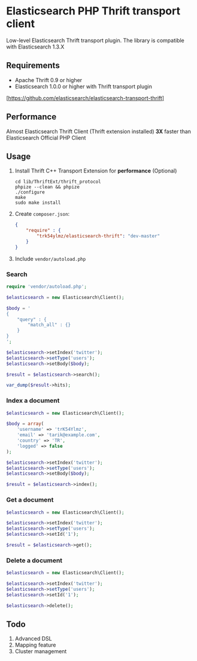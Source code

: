 Elasticsearch PHP Thrift transport client
========================

Low-level Elasticsearch Thrift transport plugin. The library is compatible with Elasticsearch 1.3.X

## Requirements

* Apache Thrift 0.9 or higher
* Elasticsearch 1.0.0 or higher with Thrift transport plugin

[https://github.com/elasticsearch/elasticsearch-transport-thrift]

## Performance

Almost Elasticsearch Thrift Client (Thrift extension installed) **3X** faster than Elasticsearch Official PHP Client


## Usage

1. Install Thrift C++ Transport Extension for **performance** (Optional)

    ```shell
    cd lib/ThriftExt/thrift_protocol
    phpize --clean && phpize
    ./configure
    make
    sudo make install
    ```
2. Create `composer.json`:

    ```json
    {
        "require" : {
            "trk54ylmz/elasticsearch-thrift": "dev-master"
        }
    }
    ```
3. Include `vendor/autoload.php`


### Search

```php
require 'vendor/autoload.php';

$elasticsearch = new Elasticsearch\Client();

$body = '
{
    "query" : {
        "match_all" : {}
    }
}
';

$elasticsearch->setIndex('twitter');
$elasticsearch->setType('users');
$elasticsearch->setBody($body);

$result = $elasticsearch->search();

var_dump($result->hits);
```

### Index a document

```php
$elasticsearch = new Elasticsearch\Client();

$body = array(
    'username' => 'trK54Ylmz',
    'email' => 'tarik@example.com',
    'country' => 'TR',
    'logged' => false
);

$elasticsearch->setIndex('twitter');
$elasticsearch->setType('users');
$elasticsearch->setBody($body);

$result = $elasticsearch->index();
```

### Get a document

```php
$elasticsearch = new Elasticsearch\Client();

$elasticsearch->setIndex('twitter');
$elasticsearch->setType('users');
$elasticsearch->setId('1');

$result = $elasticsearch->get();
```

### Delete a document

```php
$elasticsearch = new Elasticsearch\Client();

$elasticsearch->setIndex('twitter');
$elasticsearch->setType('users');
$elasticsearch->setId('1');

$elasticsearch->delete();
```

## Todo

1. Advanced DSL
2. Mapping feature
3. Cluster management
